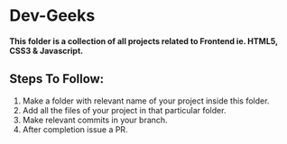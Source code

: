 # Dev-Geeks
#### This folder is a collection of all projects related to Frontend ie. HTML5, CSS3 & Javascript.
## Steps To Follow:

1) Make a folder with relevant name of your project inside this folder.
2) Add all the files of your project in that particular folder.
3) Make relevant commits in your branch.
4) After completion issue a PR.